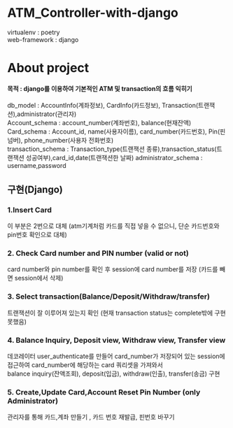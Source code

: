 # ATM_Controller-with-django

virtualenv : poetry\
web-framework : django


# About project
#### 목적 : django를 이용하여 기본적인 ATM 및 transaction의 흐름 익히기

db_model : AccountInfo(계좌정보), CardInfo(카드정보), Transaction(트랜잭션),administrator(관리자)\
Account_schema : account_number(계좌번호), balance(현재잔액)\
Card_schema : Account_id, name(사용자이름), card_number(카드번호), Pin(핀넘버), phone_number(사용자 전화번호)\
transaction_schema : Transaction_type(트랜잭션 종류),transaction_status(트랜잭션 성공여부),card_id,date(트랜잭션한 날짜)
administrator_schema : username,password
## 구현(Django) 
### 1.Insert Card  
이 부분은 2번으로 대체 (atm기계처럼 카드를 직접 넣을 수 없으니, 단순 카드번호와 pin번호 확인으로 대체)
### 2. Check Card number and PIN number (valid or not) 
card number와 pin number를 확인 후 session에 card number를 저장 (카드를 빼면 session에서 삭제)
### 3. Select transaction(Balance/Deposit/Withdraw/transfer) 
트랜잭션이 잘 이루어져 있는지 확인 (현재 transaction status는 complete밖에 구현 못했음)
### 4. Balance Inquiry, Deposit view, Withdraw view, Transfer view
데코레이터 user_authenticate를 만들어 card_number가 저장되어 있는 session에 접근하여 card_number에 해당하는 card 쿼리셋을 가져와서\
balance inquiry(잔액조회), deposit(입금), withdraw(인출), transfer(송금) 구현
### 5. Create,Update Card,Account Reset Pin Number (only Administrator)
관리자를 통해 카드,계좌 만들기 , 카드 번호 재발급, 핀번호 바꾸기
















